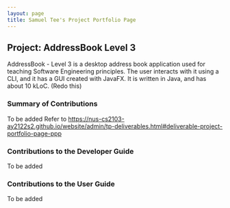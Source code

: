 ```yaml
---
layout: page
title: Samuel Tee's Project Portfolio Page
---
```

## Project: AddressBook Level 3

AddressBook - Level 3 is a desktop address book application used for teaching Software Engineering principles. The user interacts with it using a CLI, and it has a GUI created with JavaFX. It is written in Java, and has about 10 kLoC.
(Redo this)

### Summary of Contributions
To be added
Refer to https://nus-cs2103-ay2122s2.github.io/website/admin/tp-deliverables.html#deliverable-project-portfolio-page-ppp

### Contributions to the Developer Guide
To be added

### Contributions to the User Guide
To be added